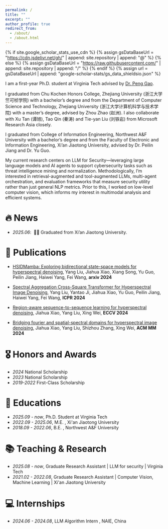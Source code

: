 ```yaml
---
permalink: /
title: ""
excerpt: ""
author_profile: true
redirect_from: 
  - /about/
  - /about.html
---
```


{% if site.google_scholar_stats_use_cdn %}
{% assign gsDataBaseUrl = "https://cdn.jsdelivr.net/gh/" | append: site.repository | append: "@" %}
{% else %}
{% assign gsDataBaseUrl = "https://raw.githubusercontent.com/" | append: site.repository | append: "/" %}
{% endif %}
{% assign url = gsDataBaseUrl | append: "google-scholar-stats/gs_data_shieldsio.json" %}

<span class='anchor' id='about-me'></span>

I am a first-year Ph.D. student at Virginia Tech advised by [Dr. Peng Gao](https://people.cs.vt.edu/penggao/). 

I graduated from Chu Kochen Honors College, Zhejiang University (浙江大学竺可桢学院) with a bachelor’s degree and from the Department of Computer Science and Technology, Zhejiang University (浙江大学计算机科学与技术学院) with a master’s degree, advised by Zhou Zhao (赵洲). I also collaborate with Xu Tan (谭旭), Tao Qin (秦涛) and Tie-yan Liu (刘铁岩) from Microsoft Research Asia  closely.

I graduated from College of Information Engineering, Northwest A&F University with a bachelor’s degree and from the Faculty of Electronic and Information Engineering, Xi’an Jiaotong University, advised by Dr. Peilin Jiang and Dr. Yu Guo.

My current research centers on LLM for Security—leveraging large language models and AI agents to support cybersecurity tasks such as threat intelligence mining and normalization. Methodologically, I’m interested in retrieval-augmented and tool-augmented LLMs, multi-agent orchestration, and evaluation frameworks that measure security utility rather than just general NLP metrics. Prior to this, I worked on low-level computer vision, which informs my interest in multimodal analysis and efficient systems.


# 🔥 News
- *2025.06*: &nbsp;🎉🎉 Graduated from Xi’an Jiaotong University. 

# 📝 Publications 

- [HSIDMamba: Exploring bidirectional state-space models for hyperspectral denoising](https://arxiv.org/abs/2404.09697), Yang Liu, Jiahua Xiao, Xiang Song, Yu Guo, Peilin Jiang, Haiwei Yang, Fei Wang, **arxiv 2024**

- [Spectral Aggregation Cross-Square Transformer for Hyperspectral Image Denoising](https://link.springer.com/chapter/10.1007/978-3-031-78354-8_29), Yang Liu, Yantao Ji, Jiahua Xiao, Yu Guo, Peilin Jiang, Haiwei Yang, Fei Wang, **ICPR 2024**

- [Region-aware sequence-to-sequence learning for hyperspectral denoising](https://link.springer.com/chapter/10.1007/978-3-031-73027-6_13), Jiahua Xiao, Yang Liu, Xing Wei, **ECCV 2024**

- [Bridging fourier and spatial-spectral domains for hyperspectral image denoising](https://dl.acm.org/doi/abs/10.1145/3664647.3681461), Jiahua Xiao, Yang Liu, Shizhou Zhang, Xing Wei, **ACM MM 2024**

# 🎖 Honors and Awards
- *2024* National Scholarship
- *2023* National Scholarship
- *2019-2022* First-Class Scholarship

# 📖 Educations
- *2025.09 - now*, Ph.D. Student at Virginia Tech
- *2022.09 - 2025.06*, M.E. , Xi'an Jiaotong University
- *2018.09 - 2022.06*, B.E. , Northwest A&F University

# 📚 Teaching & Research
- *2025.08 - now*, Graduate Research Assistant | LLM for security | Virginia Tech 
- *2021.02 - 2022.08*, Graduate Research Assistant | Computer Vision, Machine Learning | Xi'an Jiaotong University

# 💻 Internships
- *2024.06 - 2024.08*, LLM Algorithm Intern , NAIE, China